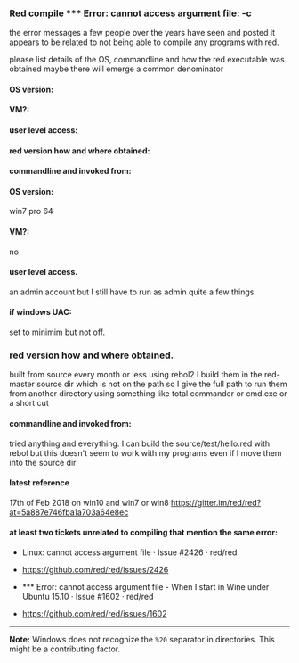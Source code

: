 ### Red compile *** Error: cannot access argument file:  -c
the error messages a few people over the years have seen and posted
it appears to be related to not being able to compile any programs with red.

please list details of the OS, commandline and how the red executable was obtained
maybe there will emerge a common denominator

#### OS version:
#### VM?:
#### user level access:
#### red version how and where obtained:
#### commandline and invoked from:


#### OS version:
 win7 pro 64
#### VM?:
 no
#### user level access.
 an admin account but I still have to run as admin quite a few things
#### if windows UAC:
 set to minimim but not off.
### red version how and where obtained. 
 built from source every month or less using rebol2
 I build them in the red-master source dir which is not on the path so I give the full path to run them
from another directory using something like total commander or cmd.exe or a short cut
#### commandline and invoked from: 
tried anything and everything. I can build the source/test/hello.red with rebol
but this doesn't seem to work with my programs even if I move them into the source dir


#### latest reference 
 17th of Feb 2018 on win10 and win7 or win8 
https://gitter.im/red/red?at=5a887e746fba1a703a64e8ec


#### at least two tickets unrelated to compiling that mention the same error:
* Linux: cannot access argument file · Issue #2426 · red/red
+ https://github.com/red/red/issues/2426

* *** Error: cannot access argument file - When I start in Wine under Ubuntu 15.10 · Issue #1602 · red/red
+ https://github.com/red/red/issues/1602

****
**Note:** Windows does not recognize the `%20` separator in directories. This might be a contributing factor.

